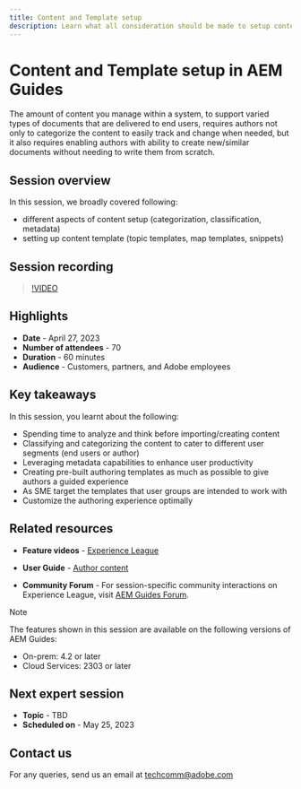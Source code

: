 ```yaml
---
title: Content and Template setup
description: Learn what all consideration should be made to setup content and templates in AEM Guides.
---
```

# Content and Template setup in AEM Guides

The amount of content you manage within a system, to support varied types of documents that are delivered to end users, requires authors not only to categorize the content to easily track and change when needed, but it also requires enabling authors with ability to create new/similar documents without needing to write them from scratch. 


## Session overview

In this session, we broadly covered following:
- different aspects of content setup (categorization, classification, metadata)
- setting up content template (topic templates, map templates, snippets)



## Session recording

>[!VIDEO](https://video.tv.adobe.com/v/3419004/guides-templates-author-templates?quality=12&learn=on)


## Highlights

- **Date** - April 27, 2023 
- **Number of attendees** - 70
- **Duration** - 60 minutes
- **Audience** - Customers, partners, and Adobe employees


## Key takeaways

In this session, you learnt about the following:
- Spending time to analyze and think before importing/creating content 
- Classifying and categorizing the content to cater to different user segments (end users or author)
- Leveraging metadata capabilities to enhance user productivity
- Creating pre-built authoring templates as much as possible to give authors a guided experience
- As SME target the templates that user groups are intended to work with
- Customize the authoring experience optimally

 

## Related resources 

- **Feature videos** -  [Experience League](https://experienceleague.adobe.com/docs/experience-manager-guides-learn/videos/advanced-user-guide/folder-profiles.html) 
 
- **User Guide** - [Author content](https://help.adobe.com/en_US/xml-documentation-for-adobe-experience-manager/index.html#t=DXML-master-map%2Freports-intro.html)
 
- **Community Forum** - For session-specific community interactions on Experience League, visit  [AEM Guides Forum](https://experienceleaguecommunities.adobe.com/t5/experience-manager-guides/bd-p/xml-documentation-discussions).

>[!NOTE]
>
> The features shown in this session are available on the following versions of AEM Guides:
> - On-prem: 4.2 or later
> - Cloud Services: 2303 or later


## Next expert session 

- **Topic** - TBD
- **Scheduled on** - May 25, 2023


## Contact us

For any queries, send us an email at <techcomm@adobe.com>
